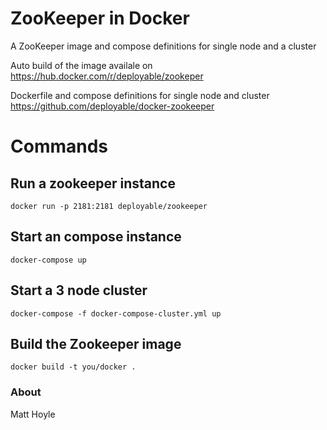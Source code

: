 # ZooKeeper in Docker

A ZooKeeper image and compose definitions for single node and a cluster

Auto build of the image availale on https://hub.docker.com/r/deployable/zookeper

Dockerfile and compose definitions for single node and cluster  https://github.com/deployable/docker-zookeeper

# Commands

## Run a zookeeper instance

    docker run -p 2181:2181 deployable/zookeeper

## Start an compose instance

    docker-compose up 

## Start a 3 node cluster

    docker-compose -f docker-compose-cluster.yml up

## Build the Zookeeper image

    docker build -t you/docker .

### About

Matt Hoyle 

